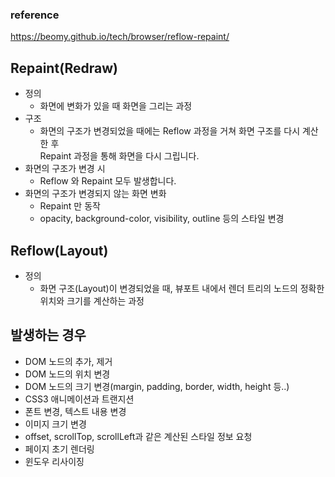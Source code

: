 ### reference
https://beomy.github.io/tech/browser/reflow-repaint/

## Repaint(Redraw)
- 정의
    - 화면에 변화가 있을 때 화면을 그리는 과정 
- 구조
    - 화면의 구조가 변경되었을 때에는 Reflow 과정을 거쳐 화면 구조를 다시 계산한 후 <br>
    Repaint 과정을 통해 화면을 다시 그립니다. <br>
- 화면의 구조가 변경 시 
  - Reflow 와 Repaint 모두 발생합니다.
- 화면의 구조가 변경되지 않는 화면 변화
  - Repaint 만 동작
  - opacity, background-color, visibility, outline 등의 스타일 변경

## Reflow(Layout)
- 정의
  - 화면 구조(Layout)이 변경되었을 때, 뷰포트 내에서 렌더 트리의 노드의 정확한 위치와 크기를 계산하는 과정


## 발생하는 경우
  - DOM 노드의 추가, 제거
  - DOM 노드의 위치 변경
  - DOM 노드의 크기 변경(margin, padding, border, width, height 등..)
  - CSS3 애니메이션과 트랜지션
  - 폰트 변경, 텍스트 내용 변경
  - 이미지 크기 변경
  - offset, scrollTop, scrollLeft과 같은 계산된 스타일 정보 요청
  - 페이지 초기 렌더링
  - 윈도우 리사이징